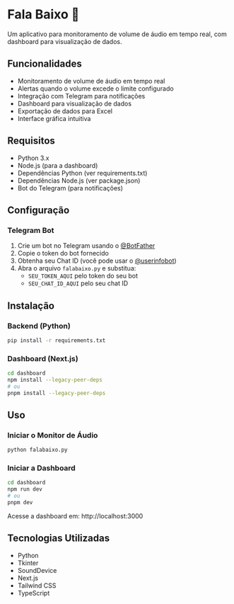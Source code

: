 # Fala Baixo 🎤

Um aplicativo para monitoramento de volume de áudio em tempo real, com dashboard para visualização de dados.

## Funcionalidades

- Monitoramento de volume de áudio em tempo real
- Alertas quando o volume excede o limite configurado
- Integração com Telegram para notificações
- Dashboard para visualização de dados
- Exportação de dados para Excel
- Interface gráfica intuitiva

## Requisitos

- Python 3.x
- Node.js (para a dashboard)
- Dependências Python (ver requirements.txt)
- Dependências Node.js (ver package.json)
- Bot do Telegram (para notificações)

## Configuração

### Telegram Bot

1. Crie um bot no Telegram usando o [@BotFather](https://t.me/botfather)
2. Copie o token do bot fornecido
3. Obtenha seu Chat ID (você pode usar o [@userinfobot](https://t.me/userinfobot))
4. Abra o arquivo `falabaixo.py` e substitua:
   - `SEU_TOKEN_AQUI` pelo token do seu bot
   - `SEU_CHAT_ID_AQUI` pelo seu chat ID

## Instalação

### Backend (Python)

```bash
pip install -r requirements.txt
```

### Dashboard (Next.js)

```bash
cd dashboard
npm install --legacy-peer-deps
# ou
pnpm install --legacy-peer-deps
```

## Uso

### Iniciar o Monitor de Áudio

```bash
python falabaixo.py
```

### Iniciar a Dashboard

```bash
cd dashboard
npm run dev
# ou
pnpm dev
```

Acesse a dashboard em: http://localhost:3000

## Tecnologias Utilizadas

- Python
- Tkinter
- SoundDevice
- Next.js
- Tailwind CSS
- TypeScript
